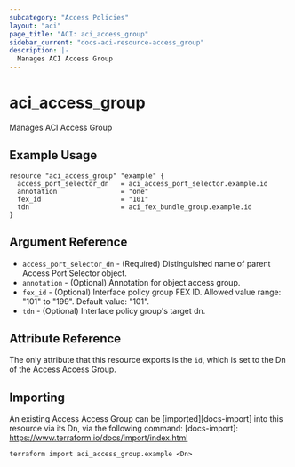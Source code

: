 ```yaml
---
subcategory: "Access Policies"
layout: "aci"
page_title: "ACI: aci_access_group"
sidebar_current: "docs-aci-resource-access_group"
description: |-
  Manages ACI Access Group
---
```


# aci_access_group

Manages ACI Access Group

## Example Usage

```hcl
resource "aci_access_group" "example" {
  access_port_selector_dn   = aci_access_port_selector.example.id
  annotation                = "one"
  fex_id                    = "101"
  tdn                       = aci_fex_bundle_group.example.id
}
```

## Argument Reference

- `access_port_selector_dn` - (Required) Distinguished name of parent Access Port Selector object.
- `annotation` - (Optional) Annotation for object access group.
- `fex_id` - (Optional) Interface policy group FEX ID. Allowed value range: "101" to "199". Default value: "101".
- `tdn` - (Optional) Interface policy group's target dn.

## Attribute Reference

The only attribute that this resource exports is the `id`, which is set to the
Dn of the Access Access Group.

## Importing

An existing Access Access Group can be [imported][docs-import] into this resource via its Dn, via the following command:
[docs-import]: https://www.terraform.io/docs/import/index.html

```
terraform import aci_access_group.example <Dn>
```

